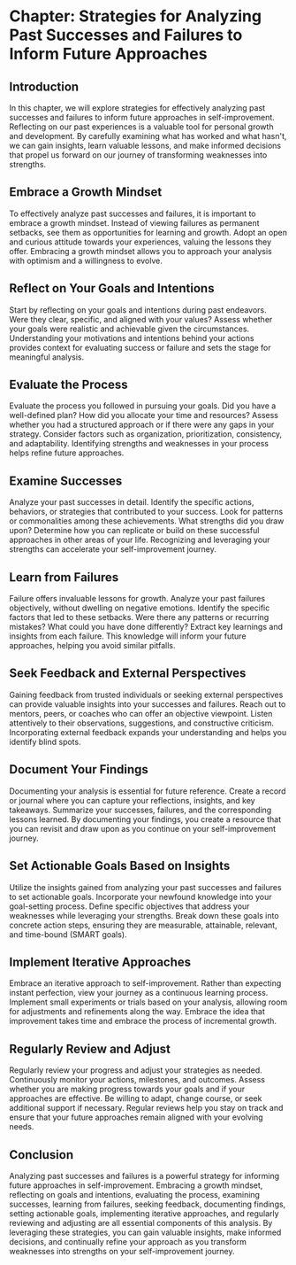 Chapter: Strategies for Analyzing Past Successes and Failures to Inform Future Approaches
=========================================================================================

Introduction
------------

In this chapter, we will explore strategies for effectively analyzing past successes and failures to inform future approaches in self-improvement. Reflecting on our past experiences is a valuable tool for personal growth and development. By carefully examining what has worked and what hasn't, we can gain insights, learn valuable lessons, and make informed decisions that propel us forward on our journey of transforming weaknesses into strengths.

Embrace a Growth Mindset
------------------------

To effectively analyze past successes and failures, it is important to embrace a growth mindset. Instead of viewing failures as permanent setbacks, see them as opportunities for learning and growth. Adopt an open and curious attitude towards your experiences, valuing the lessons they offer. Embracing a growth mindset allows you to approach your analysis with optimism and a willingness to evolve.

Reflect on Your Goals and Intentions
------------------------------------

Start by reflecting on your goals and intentions during past endeavors. Were they clear, specific, and aligned with your values? Assess whether your goals were realistic and achievable given the circumstances. Understanding your motivations and intentions behind your actions provides context for evaluating success or failure and sets the stage for meaningful analysis.

Evaluate the Process
--------------------

Evaluate the process you followed in pursuing your goals. Did you have a well-defined plan? How did you allocate your time and resources? Assess whether you had a structured approach or if there were any gaps in your strategy. Consider factors such as organization, prioritization, consistency, and adaptability. Identifying strengths and weaknesses in your process helps refine future approaches.

Examine Successes
-----------------

Analyze your past successes in detail. Identify the specific actions, behaviors, or strategies that contributed to your success. Look for patterns or commonalities among these achievements. What strengths did you draw upon? Determine how you can replicate or build on these successful approaches in other areas of your life. Recognizing and leveraging your strengths can accelerate your self-improvement journey.

Learn from Failures
-------------------

Failure offers invaluable lessons for growth. Analyze your past failures objectively, without dwelling on negative emotions. Identify the specific factors that led to these setbacks. Were there any patterns or recurring mistakes? What could you have done differently? Extract key learnings and insights from each failure. This knowledge will inform your future approaches, helping you avoid similar pitfalls.

Seek Feedback and External Perspectives
---------------------------------------

Gaining feedback from trusted individuals or seeking external perspectives can provide valuable insights into your successes and failures. Reach out to mentors, peers, or coaches who can offer an objective viewpoint. Listen attentively to their observations, suggestions, and constructive criticism. Incorporating external feedback expands your understanding and helps you identify blind spots.

Document Your Findings
----------------------

Documenting your analysis is essential for future reference. Create a record or journal where you can capture your reflections, insights, and key takeaways. Summarize your successes, failures, and the corresponding lessons learned. By documenting your findings, you create a resource that you can revisit and draw upon as you continue on your self-improvement journey.

Set Actionable Goals Based on Insights
--------------------------------------

Utilize the insights gained from analyzing your past successes and failures to set actionable goals. Incorporate your newfound knowledge into your goal-setting process. Define specific objectives that address your weaknesses while leveraging your strengths. Break down these goals into concrete action steps, ensuring they are measurable, attainable, relevant, and time-bound (SMART goals).

Implement Iterative Approaches
------------------------------

Embrace an iterative approach to self-improvement. Rather than expecting instant perfection, view your journey as a continuous learning process. Implement small experiments or trials based on your analysis, allowing room for adjustments and refinements along the way. Embrace the idea that improvement takes time and embrace the process of incremental growth.

Regularly Review and Adjust
---------------------------

Regularly review your progress and adjust your strategies as needed. Continuously monitor your actions, milestones, and outcomes. Assess whether you are making progress towards your goals and if your approaches are effective. Be willing to adapt, change course, or seek additional support if necessary. Regular reviews help you stay on track and ensure that your future approaches remain aligned with your evolving needs.

Conclusion
----------

Analyzing past successes and failures is a powerful strategy for informing future approaches in self-improvement. Embracing a growth mindset, reflecting on goals and intentions, evaluating the process, examining successes, learning from failures, seeking feedback, documenting findings, setting actionable goals, implementing iterative approaches, and regularly reviewing and adjusting are all essential components of this analysis. By leveraging these strategies, you can gain valuable insights, make informed decisions, and continually refine your approach as you transform weaknesses into strengths on your self-improvement journey.
